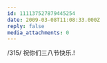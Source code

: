 ```yaml
---
id: 111137527879445254
date: 2009-03-08T11:08:33.000Z
reply: false
media_attachments: 0
---
```


/315/ 祝你们三八节快乐.!


